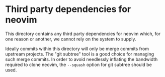 # Third party dependencies for neovim

This directory contains any third party dependencies for neovim which, for one
reason or another, we cannot rely on the system to supply.

Ideally commits within this directory will only be merge commits from upstream
projects. The "git subtree" tool is a good choice for managing such merge
commits. In order to avoid needlessly inflating the bandwidth required to clone
neovim, the ``--squash`` option for git subtree should be used.
